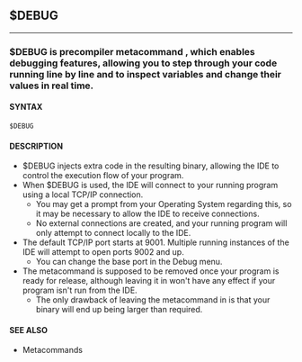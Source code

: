 ## $DEBUG
---

### $DEBUG is precompiler metacommand , which enables debugging features, allowing you to step through your code running line by line and to inspect variables and change their values in real time.

#### SYNTAX

`$DEBUG`

#### DESCRIPTION
* $DEBUG injects extra code in the resulting binary, allowing the IDE to control the execution flow of your program.
* When $DEBUG is used, the IDE will connect to your running program using a local TCP/IP connection.
	* You may get a prompt from your Operating System regarding this, so it may be necessary to allow the IDE to receive connections.
	* No external connections are created, and your running program will only attempt to connect locally to the IDE.
* The default TCP/IP port starts at 9001. Multiple running instances of the IDE will attempt to open ports 9002 and up.
	* You can change the base port in the Debug menu.
* The metacommand is supposed to be removed once your program is ready for release, although leaving it in won't have any effect if your program isn't run from the IDE.
	* The only drawback of leaving the metacommand in is that your binary will end up being larger than required.


#### SEE ALSO
* Metacommands
